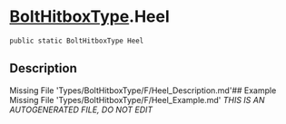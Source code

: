 # [BoltHitboxType](Types/BoltHitboxType.md).Heel
`public static BoltHitboxType Heel`
## Description
Missing File 'Types/BoltHitboxType/F/Heel_Description.md'## Example
Missing File 'Types/BoltHitboxType/F/Heel_Example.md'
*THIS IS AN AUTOGENERATED FILE, DO NOT EDIT*
